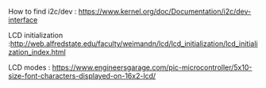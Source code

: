 How to find i2c/dev : https://www.kernel.org/doc/Documentation/i2c/dev-interface


LCD initialization :http://web.alfredstate.edu/faculty/weimandn/lcd/lcd_initialization/lcd_initialization_index.html

LCD modes : https://www.engineersgarage.com/pic-microcontroller/5x10-size-font-characters-displayed-on-16x2-lcd/
